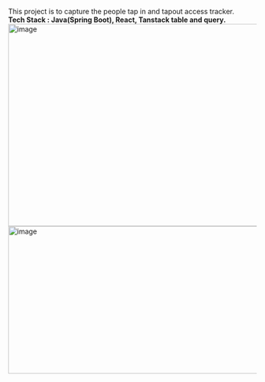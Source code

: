 This project is to capture the people tap in and tapout access tracker.
<br/>
<b>Tech Stack : Java(Spring Boot), React, Tanstack table and query.</b>
<img width="940" height="410" alt="image" src="https://github.com/user-attachments/assets/5a7a89fa-b1c8-4e9e-bf19-b73453e0bbd9" />
<img width="940" height="299" alt="image" src="https://github.com/user-attachments/assets/cf80de9c-cfa0-4c3b-af45-2f72868c921c" />
